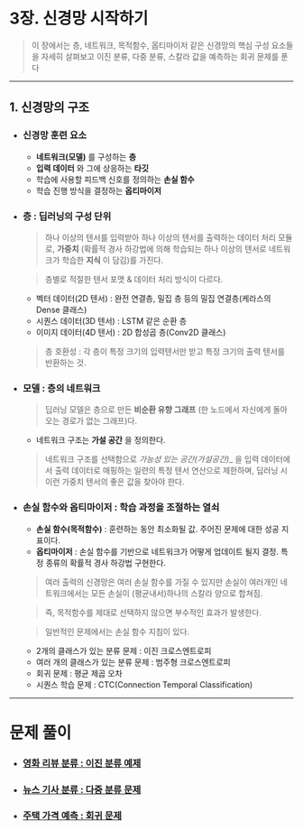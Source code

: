 # 3장. 신경망 시작하기
> 이 장에서는 층, 네트워크, 목적함수, 옵티마이저 같은 신경망의 핵심 구성 요소들을 자세히 살펴보고 이진 분류, 다중 분류, 스칼라 값을 예측하는 회귀 문제를 푼다
*** 

## 1. 신경망의 구조
* ### 신경망 훈련 요소
    * __네트워크(모델)__ 를 구성하는 __층__
    * __입력 데이터__ 와 그에 상응하는 __타깃__
    * 학습에 사용할 피드백 신호를 정의하는 __손실 함수__
    * 학습 진행 방식을 결정하는 __옵티마이저__
* ### 층 : 딥러닝의 구성 단위 
    > 하나 이상의 텐서를 입력받아 하나 이상의 텐서를 출력하는 데이터 처리 모듈로, __가중치__ (확률적 경사 하강법에 의해 학습되는 하나 이상의 텐서로 네트워크가 학습한 __지식__ 이 담김)를 가진다.
    
    > 층별로 적절한 텐서 포맷 & 데이터 처리 방식이 다르다.   
    * 벡터 데이터(2D 텐서) : 완전 연결층, 밀집 층 등의 밀집 연결층(케라스의 Dense 클래스)
    * 시퀀스 데이터(3D 텐서) : LSTM 같은 순환 층
    * 이미지 데이터(4D 텐서) : 2D 합성곱 층(Conv2D 클래스)
    > 층 호환성 : 각 층이 특정 크기의 입력텐서만 받고 특정 크기의 출력 텐서를 반환하는 것.
* ### 모델 : 층의 네트워크
    > 딥러닝 모델은 층으로 만든 __비순환 유향 그래프__ (한 노드에서 자신에게 돌아오는 경로가 없는 그래프)다.
    * 네트워크 구조는 __가설 공간__ 을 정의한다.
    > 네트워크 구조를 선택함으로 _가능성 있는 공간(가설공간)__ 을 입력 데이터에서 출력 데이터로 매핑하는 일련의 특정 텐서 연산으로 제한하며, 딥러닝 시 이런 가중치 텐서의 좋은 값을 찾아야 한다.
* ### 손실 함수와 옵티마이저 : 학습 과정을 조절하는 열쇠
    * __손실 함수(목적함수)__ : 훈련하는 동안 최소화될 값. 주어진 문제에 대한 성공 지표이다.
    * __옵티마이저__ : 손실 함수를 기반으로 네트워크가 어떻게 업데이트 될지 결정. 특정 종류의 확률적 경사 하강법 구현한다.
    > 여러 출력의 신경망은 여러 손실 함수를 가질 수 있지만 손실이 여러개인 네트워크에서는 모든 손실이 (평균내서)하나의 스칼라 양으로 합쳐짐.
    
    > 즉, 목적함수를 제대로 선택하지 않으면 부수적인 효과가 발생한다.

    > 일반적인 문제에서는 손실 함수 지침이 있다.
    * 2개의 클래스가 있는 분류 문제 : 이진 크로스엔트로피
    * 여러 개의 클래스가 있는 분류 문제 : 범주형 크로스엔트로피
    * 회귀 문제 : 평균 제곱 오차
    * 시퀀스 학습 문제 : CTC(Connection Temporal Classification)
***
# 문제 풀이
* ### [영화 리뷰 분류 : 이진 분류 예제](https://github.com/BOSOEK/Machine_Learning/blob/main/Learn%26Study/Book/Deep_learning_from_the_founder_of_Keras/Chapter_3/%EC%98%81%ED%99%94%EB%A6%AC%EB%B7%B0%EB%B6%84%EB%A5%98_%EC%9D%B4%EC%A7%84%EB%B6%84%EB%A5%98%EC%98%88%EC%A0%9C.ipynb)
* ### [뉴스 기사 분류 : 다중 분류 문제](https://github.com/BOSOEK/Machine_Learning/blob/main/Learn%26Study/Book/Deep_learning_from_the_founder_of_Keras/Chapter_3/%EB%89%B4%EC%8A%A4%EA%B8%B0%EC%82%AC%EB%B6%84%EB%A5%98_%EB%8B%A4%EC%A4%91%EB%B6%84%EB%A5%98%EB%AC%B8%EC%A0%9C.ipynb)
* ### [주택 가격 예측 : 회귀 문제](https://github.com/BOSOEK/Machine_Learning/blob/main/Learn%26Study/Book/Deep_learning_from_the_founder_of_Keras/Chapter_3/%EC%A3%BC%ED%83%9D%EA%B0%80%EA%B2%A9%EC%98%88%EC%B8%A1_%ED%9A%8C%EA%B7%80%EB%AC%B8%EC%A0%9C.ipynb)
